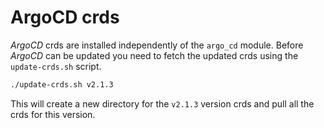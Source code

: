 # ArgoCD crds

*ArgoCD* crds are installed independently of the `argo_cd` module. Before
*ArgoCD* can be updated you need to fetch the updated crds using the
`update-crds.sh` script.

```bash
./update-crds.sh v2.1.3
```

This will create a new directory for the `v2.1.3` version crds and pull
all the crds for this version.
